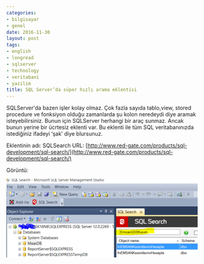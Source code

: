 ```yaml
---
categories:
- bilgisayar
- genel
date: 2016-11-30
layout: post
tags:
- english
- longread
- sqlserver
- technology
- veritabani
- yazilim
title: SQL Server’da süper hızlı arama eklentisi
---
```


SQLServer'da bazen işler kolay olmaz. Çok fazla sayıda tablo,view, stored procedure ve fonksiyon olduğu zamanlarda şu kolon neredeydi diye aramak isteyebilirsiniz. Bunun için SQLServer herhangi bir araç sunmaz. Ancak bunun yerine bir ücrtesiz eklenti var. Bu eklenti ile tüm SQL veritabanınızda istediğiniz ifadeyi ‘şak’ diye blursunuz.

Eklentinin adı: SQLSearch URL: [http://www.red-gate.com/products/sql-development/sql-search/](http://www.red-gate.com/products/sql-development/sql-search/)

Görüntü:

![](/images/tumblr_inline_ohgdxmOsaJ1r4exmc_540.png)
